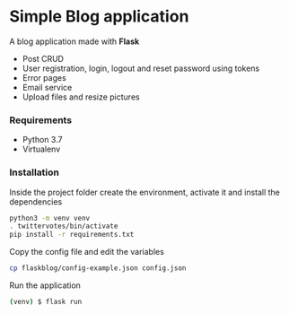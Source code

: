# Simple Blog application
A blog application made with **Flask**

* Post CRUD
* User registration, login, logout and reset password using tokens
* Error pages
* Email service
* Upload files and resize pictures

### Requirements
* Python 3.7
* Virtualenv

### Installation
Inside the project folder create the environment, activate it and install the dependencies
```sh
python3 -m venv venv
. twittervotes/bin/activate
pip install -r requirements.txt
```

Copy the config file and edit the variables
```sh
cp flaskblog/config-example.json config.json
```

Run the application
```sh
(venv) $ flask run
```